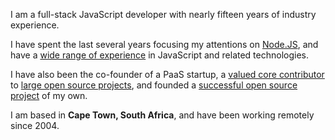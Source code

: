 I am a full-stack JavaScript developer with nearly fifteen years of industry experience.

I have spent the last several years focusing my attentions on [Node.JS](http://nodejs.org), and have a [wide range of
experience]({{site.baseurl}}portfolio) in JavaScript and related technologies.

I have also been the co-founder of a PaaS startup, a [valued core contributor](https://drupal.org/node/956624) to
[large open source projects](http://drupal.org), and founded a [successful open source project](http://aegirproject.org) of my own.

I am based in __Cape Town, South Africa__, and have been working remotely since 2004.

